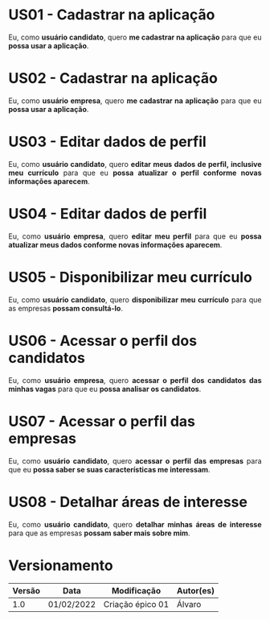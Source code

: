 # US01 - Cadastrar na aplicação

<div style="text-align: justify">
Eu, como <b>usuário candidato</b>, quero <b>me cadastrar na aplicação</b> para que eu <b>possa usar a aplicação</b>.
</div>

# US02 - Cadastrar na aplicação

<div style="text-align: justify">
Eu, como <b>usuário empresa</b>, quero <b>me cadastrar na aplicação</b> para que eu <b>possa usar a aplicação</b>.
</div>

# US03 - Editar dados de perfil

<div style="text-align: justify">
Eu, como <b>usuário candidato</b>, quero <b>editar meus dados de perfil, inclusive meu currículo</b> para que eu <b>possa atualizar o perfil conforme novas informações aparecem</b>.
</div>

# US04 - Editar dados de perfil

<div style="text-align: justify">
Eu, como <b>usuário empresa</b>, quero <b>editar meu perfil</b> para que eu <b>possa atualizar meus dados conforme novas informações aparecem</b>.
</div>

# US05 - Disponibilizar meu currículo

<div style="text-align: justify">
Eu, como <b>usuário candidato</b>, quero <b>disponibilizar meu currículo</b> para que as empresas <b>possam consultá-lo</b>.
</div>

# US06 - Acessar o perfil dos candidatos

<div style="text-align: justify">
Eu, como <b>usuário empresa</b>, quero <b>acessar o perfil dos candidatos das minhas vagas</b> para que eu <b>possa analisar os candidatos</b>.
</div>

# US07 - Acessar o perfil das empresas

<div style="text-align: justify">
Eu, como <b>usuário candidato</b>, quero <b>acessar o perfil das empresas</b> para que eu <b>possa saber se suas características me interessam</b>.
</div>

# US08 - Detalhar áreas de interesse

<div style="text-align: justify">
Eu, como <b>usuário candidato</b>, quero <b>detalhar minhas áreas de interesse</b> para que as empresas <b>possam saber mais sobre mim</b>.
</div>

# Versionamento

Versão | Data | Modificação | Autor(es) |
|--|--|--|--|
| 1.0 | 01/02/2022 | Criação épico 01 | Álvaro |